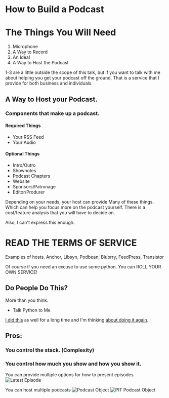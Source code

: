 # How to Build a Podcast

# The Things You Will Need

1. Microphone
2. A Way to Record
3. An Idea!
4. A Way to Host the Podcast

1-3 are a little outside the scope of this talk, but if you want to talk with me about helping you get your podcast off the ground, That is a service that I provide for both business and individuals.

## A Way to Host your Podcast.
### Components that make up a podcast. 

#### Required Things
- Your RSS Feed
- Your Audio

#### Optional Things
- Intro/Outro
- Shownotes
- Podcast Chapters
- Website
- Sponsors/Patronage
- Editor/Produrer

Depending on your needs, your host can provide Many of these things. Which can help you focus more on the podcast yourself.
There is a cost/feature analysis that you will have to decide on. 

Also, I can't express this enough.
# READ THE TERMS OF SERVICE

Examples of hosts.
Anchor, 
Libsyn, 
Podbean,
Blubrry,
FeedPress,
Transistor

Of course if you need an excuse to use some python. 
You can ROLL YOUR OWN SERVICE!

## Do People Do This?
More than you think.
- Talk Python to Me

[I did this](https://github.com/kjaymiller/productivity-in-tech) as well for a long time and I'm thinking [about doing it again](https://test.pypi.org/render_engine).

## Pros:
### You control the stack. (Complexity)


### You control how much you show and how you show it.

You can provide multiple options for how to present episodes.
![Latest Episode](https://kjaymiller.s3-us-west-2.amazonaws.com/images/Screen-Shot-2019-08-26-13-34-46.94.png)

You can host multiple podcasts
![Podcast Object](https://kjaymiller.s3-us-west-2.amazonaws.com/images/Screen-Shot-2019-08-26-13-50-20.07.png)
![PIT Podcast Object](https://kjaymiller.s3-us-west-2.amazonaws.com/images/Screen-Shot-2019-08-26-13-49-26.89.png)

